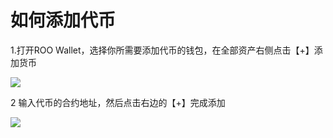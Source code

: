 # 如何添加代币

1.打开ROO Wallet，选择你所需要添加代币的钱包，在全部资产右侧点击【+】添加货币

![](https://qiaomeng.feishu.cn/space/api/box/stream/download/asynccode/?code=NmI5ZDM4NTI4MzlhMDA0ZDcwZDU2ODEzNzQ1YzM5ODlfaDBYcVhwRjd4Q0FHQUQ3b1BNZldabEJmamZqVGs5amdfVG9rZW46Ym94Y25CTHFpWFBLcTVQUXRUSTNDWHFRRmxIXzE2MjgwNzI3Njg6MTYyODA3NjM2OF9WNA)

2 输入代币的合约地址，然后点击右边的【+】完成添加

![](https://qiaomeng.feishu.cn/space/api/box/stream/download/asynccode/?code=YzU0Zjg5NDBlYmViMmEzNWJiMGVjMzc0YjQ2MjNkODFfcGxDR3pPRnVEWUw4TDlveGJJYUJRNnVQZkdpSlo0bUNfVG9rZW46Ym94Y240TzFBck9JOHlOSFpxTWk0VW9UbWliXzE2MjgwNzI3OTQ6MTYyODA3NjM5NF9WNA)

